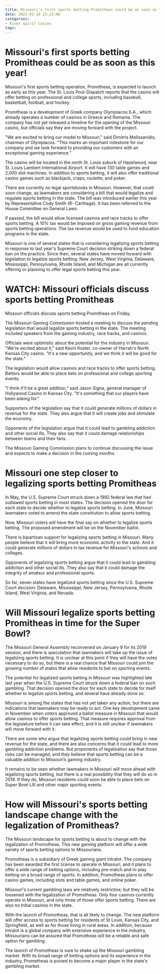 ```yaml
---
title: Missouri's first sports betting Promitheas could be as soon as this year!
date: 2023-01-10 23:23:06
categories:
- River Spirit Casino
tags:
---
```



#  Missouri's first sports betting Promitheas could be as soon as this year!

Missouri's first sports betting operation, Promitheas, is expected to launch as early as this year. The St. Louis Post-Dispatch reports that the casino will offer betting on professional and college sports, including baseball, basketball, football, and hockey.

Promitheas is a development of Greek company Olympiacos S.A., which already operates a number of casinos in Greece and Romania. The company has not yet released a timeline for the opening of the Missouri casino, but officials say they are moving forward with the project.

"We are excited to bring our model to Missouri," said Dimitris Melissanidis, chairman of Olympiacos. "This marks an important milestone for our company and we look forward to providing our customers with an exceptional gaming experience."

The casino will be located in the north St. Louis suburb of Hazelwood, near St. Louis Lambert International Airport. It will have 130 table games and 2,000 slot machines. In addition to sports betting, it will also offer traditional casino games such as blackjack, craps, roulette, and poker.

There are currently no legal sportsbooks in Missouri. However, that could soon change, as lawmakers are considering a bill that would legalize and regulate sports betting in the state. The bill was introduced earlier this year by Representative Cody Smith (R- Carthage). It has been referred to the House Committee on General Laws.

If passed, the bill would allow licensed casinos and race tracks to offer sports betting. A 10% tax would be imposed on gross gaming revenue from sports betting operations. The tax revenue would be used to fund education programs in the state.

Missouri is one of several states that is considering legalizing sports betting in response to last year's Supreme Court decision striking down a federal ban on the practice. Since then, several states have moved forward with legislation to legalize sports betting: New Jersey, West Virginia, Delaware, Mississippi, Pennsylvania, Rhode Island, and Michigan are all currently offering or planning to offer legal sports betting this year.

#  WATCH: Missouri officials discuss sports betting Promitheas

Missouri officials discuss sports betting Promitheas on Friday.

The Missouri Gaming Commission hosted a meeting to discuss the pending legislation that would legalize sports betting in the state. The meeting included speakers from the gaming industry, race tracks, and casinos.

Officials were optimistic about the potential for the industry in Missouri. "We're excited about it," said Kevin Koster, co-owner of Harrah's North Kansas City casino. "It's a new opportunity, and we think it will be good for the state."

The legislation would allow casinos and race tracks to offer sports betting. Bettors would be able to place bets on professional and college sporting events.

"I think it'll be a great addition," said Jason Signa, general manager of Hollywood Casino in Kansas City. "It's something that our players have been asking for."

Supporters of the legislation say that it could generate millions of dollars in revenue for the state. They also argue that it will create jobs and stimulate the economy.

Opponents of the legislation argue that it could lead to gambling addiction and other social ills. They also say that it could damage relationships between teams and their fans.

The Missouri Gaming Commission plans to continue discussing the issue and expects to make a decision in the coming months.

#  Missouri one step closer to legalizing sports betting Promitheas

In May, the U.S. Supreme Court struck down a 1992 federal law that had outlawed sports betting in most states. The decision opened the door for each state to decide whether to legalize sports betting. In June, Missouri lawmakers voted to amend the state constitution to allow sports betting.

Now, Missouri voters will have the final say on whether to legalize sports betting. The proposed amendment will be on the November ballot.

There is bipartisan support for legalizing sports betting in Missouri. Many people believe that it will bring more economic activity to the state. And it could generate millions of dollars in tax revenue for Missouri's schools and colleges.

Opponents of legalizing sports betting argue that it could lead to gambling addiction and other social ills. They also say that it could damage the integrity of amateur and professional sports.

So far, seven states have legalized sports betting since the U.S. Supreme Court decision: Delaware, Mississippi, New Jersey, Pennsylvania, Rhode Island, West Virginia, and Nevada.

#  Will Missouri legalize sports betting Promitheas in time for the Super Bowl?

The Missouri General Assembly reconvened on January 9 for its 2019 session, and there is speculation that lawmakers will take up the issue of legalizing sports betting. It is unclear at this point if they will have the votes necessary to do so, but there is a real chance that Missouri could join the growing number of states that allow residents to bet on sporting events.

The potential for legalized sports betting in Missouri was highlighted late last year when the U.S. Supreme Court struck down a federal ban on such gambling. That decision opened the door for each state to decide for itself whether to legalize sports betting, and several have already done so.

Missouri is among the states that has not yet taken any action, but there are indications that lawmakers may be ready to act. One key development came in November when voters approved a ballot measure in Missouri that would allow casinos to offer sports betting. That measure requires approval from the legislature before it can take effect, and it is still unclear if lawmakers will move forward with it.

There are some who argue that legalizing sports betting could bring in new revenue for the state, and there are also concerns that it could lead to more gambling addiction problems. But proponents of legalization say that those risks can be managed, and they believe that sports betting can be a valuable addition to Missouri’s gaming industry.

It remains to be seen whether lawmakers in Missouri will move ahead with legalizing sports betting, but there is a real possibility that they will do so in 2019. If they do, Missouri residents could soon be able to place bets on Super Bowl LIII and other major sporting events.

#  How will Missouri's sports betting landscape change with the legalization of Promitheas?

The Missouri landscape for sports betting is about to change with the legalization of Promotheas. This new gaming platform will offer a wide variety of sports betting options to Missourians.

Promotheas is a subsidiary of Greek gaming giant Intralot. The company has been awarded the first license to operate in Missouri, and it plans to offer a wide range of betting options, including pre-match and in-play betting on a broad range of sports. In addition, Promotheas plans to offer casino games, including slots and table games, and online poker.

Missouri's current gambling laws are relatively restrictive, but they will be loosened with the legalization of Promotheas. Only four casinos currently operate in Missouri, and only three of those offer sports betting. There are also no tribal casinos in the state.

With the launch of Promotheas, that is all likely to change. The new platform will offer access to sports betting for residents of St Louis, Kansas City, and Springfield, as well as for those living in rural areas. In addition, because Intralot is a global company with extensive experience in the industry, Missourians can be assured that Promotheas will be a reliable and safe option for gambling.

The launch of Promotheas is sure to shake up the Missouri gambling market. With its broad range of betting options and its experience in the industry, Prometheas is poised to become a major player in the state's gambling market.